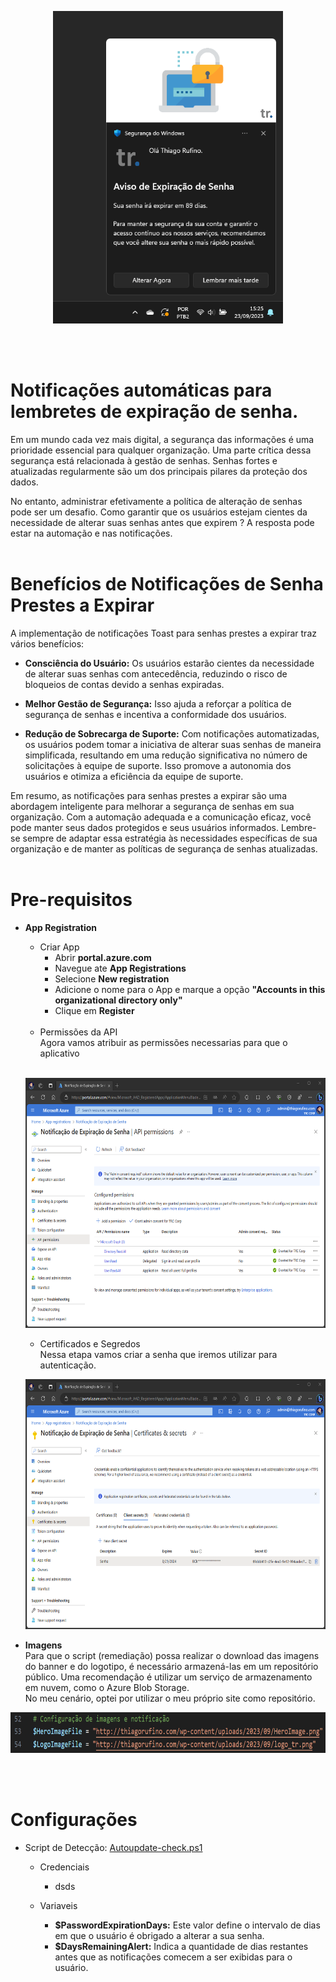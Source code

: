 <p align="center">
        <img src="img/toast-notification.png" height="500">
</p>
<br><br>

# Notificações automáticas para lembretes de expiração de senha.

Em um mundo cada vez mais digital, a segurança das informações é uma prioridade essencial para qualquer organização. Uma parte crítica dessa segurança está relacionada à gestão de senhas. Senhas fortes e atualizadas regularmente são um dos principais pilares da proteção dos dados.

No entanto, administrar efetivamente a política de alteração de senhas pode ser um desafio. Como garantir que os usuários estejam cientes da necessidade de alterar suas senhas antes que expirem ? A resposta pode estar na automação e nas notificações.
<br><br>


# Benefícios de Notificações de Senha Prestes a Expirar
A implementação de notificações Toast para senhas prestes a expirar traz vários benefícios:

* **Consciência do Usuário:** Os usuários estarão cientes da necessidade de alterar suas senhas com antecedência, reduzindo o risco de bloqueios de contas devido a senhas expiradas.

* **Melhor Gestão de Segurança:** Isso ajuda a reforçar a política de segurança de senhas e incentiva a conformidade dos usuários.

* **Redução de Sobrecarga de Suporte:** Com notificações automatizadas, os usuários podem tomar a iniciativa de alterar suas senhas de maneira simplificada, resultando em uma redução significativa no número de solicitações à equipe de suporte. Isso promove a autonomia dos usuários e otimiza a eficiência da equipe de suporte.

Em resumo, as notificações para senhas prestes a expirar são uma abordagem inteligente para melhorar a segurança de senhas em sua organização. Com a automação adequada e a comunicação eficaz, você pode manter seus dados protegidos e seus usuários informados. Lembre-se sempre de adaptar essa estratégia às necessidades específicas de sua organização e de manter as políticas de segurança de senhas atualizadas.
<br><br>

# Pre-requisitos

* **App Registration**<br>
    - Criar App
        - Abrir **portal.azure.com** 
        - Navegue ate **App Registrations**
        - Selecione **New registration**
        - Adicione o nome para o App e marque a opção **"Accounts in this organizational directory only"**
        - Clique em **Register**
        <br><br>
    - Permissões da API <br>
        Agora vamos atribuir as permissões necessarias para que o aplicativo
    <br><br>
    <p align="center">
        <img src="img/api-permissions.png" height="400">
    </p>

    - Certificados e Segredos <br>
    Nessa etapa vamos criar a senha que iremos utilizar para autenticação.

    <p align="center">
        <img src="img/certificates-secrets.png" height="400">
    </p>

* **Imagens**<br>
Para que o script (remediação) possa realizar o download das imagens do banner e do logotipo, é necessário armazená-las em um repositório público. Uma recomendação é utilizar um serviço de armazenamento em nuvem, como o Azure Blob Storage.<br>
No meu cenário, optei por utilizar o meu próprio site como repositório.

<p align="center">
        <img src="img/imagem-repositorio.png" height="65">
</p>

<br>
<br>

# Configurações

* Script de Detecção: [Autoupdate-check.ps1](https://github.com/thiagorufino1/thiagorufino1/blob/d8aef69b1815a45f97ce17a389942ad401d2d233/Intune/Software%20Autoupdate/Autoupdate-check.ps1)<br>

    * Credenciais
        - dsds

    * Variaveis
        - **$PasswordExpirationDays:** Este valor define o intervalo de dias em que o usuário é obrigado a alterar a sua senha.
        - **$DaysRemainingAlert:** Indica a quantidade de dias restantes antes que as notificações comecem a ser exibidas para o usuário. 